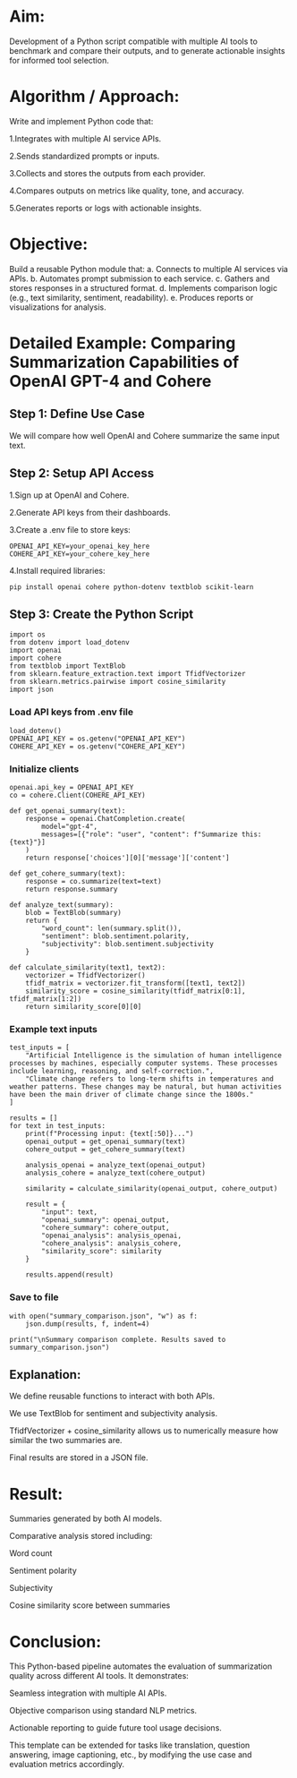 # Aim:

Development of a Python script compatible with multiple AI tools to benchmark and compare their outputs, and to generate actionable insights for informed tool selection.

# Algorithm / Approach:

Write and implement Python code that:

1.Integrates with multiple AI service APIs.

2.Sends standardized prompts or inputs.

3.Collects and stores the outputs from each provider.

4.Compares outputs on metrics like quality, tone, and accuracy.

5.Generates reports or logs with actionable insights.

# Objective:

Build a reusable Python module that:
a. Connects to multiple AI services via APIs.
b. Automates prompt submission to each service.
c. Gathers and stores responses in a structured format.
d. Implements comparison logic (e.g., text similarity, sentiment, readability).
e. Produces reports or visualizations for analysis.

# Detailed Example: Comparing Summarization Capabilities of OpenAI GPT-4 and Cohere

## Step 1: Define Use Case
We will compare how well OpenAI and Cohere summarize the same input text.

## Step 2: Setup API Access

1.Sign up at OpenAI and Cohere.

2.Generate API keys from their dashboards.

3.Create a .env file to store keys:
```
OPENAI_API_KEY=your_openai_key_here
COHERE_API_KEY=your_cohere_key_here
```
4.Install required libraries:
```
pip install openai cohere python-dotenv textblob scikit-learn
```
## Step 3: Create the Python Script
```
import os
from dotenv import load_dotenv
import openai
import cohere
from textblob import TextBlob
from sklearn.feature_extraction.text import TfidfVectorizer
from sklearn.metrics.pairwise import cosine_similarity
import json
```
### Load API keys from .env file
```
load_dotenv()
OPENAI_API_KEY = os.getenv("OPENAI_API_KEY")
COHERE_API_KEY = os.getenv("COHERE_API_KEY")
```
### Initialize clients
```
openai.api_key = OPENAI_API_KEY
co = cohere.Client(COHERE_API_KEY)

def get_openai_summary(text):
    response = openai.ChatCompletion.create(
        model="gpt-4",
        messages=[{"role": "user", "content": f"Summarize this: {text}"}]
    )
    return response['choices'][0]['message']['content']

def get_cohere_summary(text):
    response = co.summarize(text=text)
    return response.summary

def analyze_text(summary):
    blob = TextBlob(summary)
    return {
        "word_count": len(summary.split()),
        "sentiment": blob.sentiment.polarity,
        "subjectivity": blob.sentiment.subjectivity
    }

def calculate_similarity(text1, text2):
    vectorizer = TfidfVectorizer()
    tfidf_matrix = vectorizer.fit_transform([text1, text2])
    similarity_score = cosine_similarity(tfidf_matrix[0:1], tfidf_matrix[1:2])
    return similarity_score[0][0]
```
### Example text inputs
```
test_inputs = [
    "Artificial Intelligence is the simulation of human intelligence processes by machines, especially computer systems. These processes include learning, reasoning, and self-correction.",
    "Climate change refers to long-term shifts in temperatures and weather patterns. These changes may be natural, but human activities have been the main driver of climate change since the 1800s."
]

results = []
for text in test_inputs:
    print(f"Processing input: {text[:50]}...")
    openai_output = get_openai_summary(text)
    cohere_output = get_cohere_summary(text)

    analysis_openai = analyze_text(openai_output)
    analysis_cohere = analyze_text(cohere_output)

    similarity = calculate_similarity(openai_output, cohere_output)

    result = {
        "input": text,
        "openai_summary": openai_output,
        "cohere_summary": cohere_output,
        "openai_analysis": analysis_openai,
        "cohere_analysis": analysis_cohere,
        "similarity_score": similarity
    }

    results.append(result)
```
### Save to file
```
with open("summary_comparison.json", "w") as f:
    json.dump(results, f, indent=4)

print("\nSummary comparison complete. Results saved to summary_comparison.json")
```
## Explanation:

We define reusable functions to interact with both APIs.

We use TextBlob for sentiment and subjectivity analysis.

TfidfVectorizer + cosine_similarity allows us to numerically measure how similar the two summaries are.

Final results are stored in a JSON file.

# Result:

Summaries generated by both AI models.

Comparative analysis stored including:

Word count

Sentiment polarity

Subjectivity

Cosine similarity score between summaries

# Conclusion:
This Python-based pipeline automates the evaluation of summarization quality across different AI tools. It demonstrates:

Seamless integration with multiple AI APIs.

Objective comparison using standard NLP metrics.

Actionable reporting to guide future tool usage decisions.

This template can be extended for tasks like translation, question answering, image captioning, etc., by modifying the use case and evaluation metrics accordingly.


